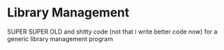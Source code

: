 # Library Management
SUPER SUPER OLD and shitty code (not that i write better code now) for a generic library management program 
